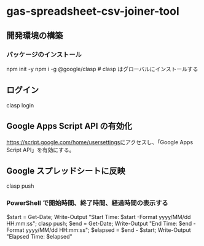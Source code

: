 # gas-spreadsheet-csv-joiner-tool

## 開発環境の構築

### パッケージのインストール

npm init -y
npm i -g @google/clasp # clasp はグローバルにインストールする

## ログイン

clasp login

## Google Apps Script API の有効化

<https://script.google.com/home/usersettings>にアクセスし、「Google Apps Script API」を有効にする。

## Google スプレッドシートに反映

clasp push

### PowerShell で開始時間、終了時間、経過時間の表示する

$start = Get-Date; Write-Output "Start Time: $start -Format yyyy/MM/dd HH:mm:ss"; clasp push; $end = Get-Date; Write-Output "End Time: $end -Format yyyy/MM/dd HH:mm:ss"; $elapsed = $end - $start; Write-Output "Elapsed Time: $elapsed"
